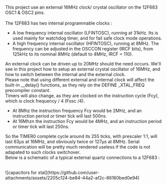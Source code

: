 This project use an external 16MHz clock/ crystal oscillator on the 12F683 OSC1 & OSC2 pins.<br>
<br>
The 12F683 has two internal programmable clocks :
 - A low frequency internal oscillator (LFINTOSC), running at 31kHz. Its is used mainly for watchdog timer, and for fail safe clock mode operations.
 - A high frequency internal oscillator (HFINTOSC), running at 8MHz. The frequency can be adjusted in the OSCCON register (IRCF bits), from 125kHz to its nominal 8MHz (default to 4MHz, IRCF = 110).

An external clock can be driven up to 20MHz should the need occurs. We'll see in this project how to setup an external crystal oscillator of 16MHz, and how to switch between the internal and the external clock.<br>
Please note that using different external and internal clock will affect the built-in __delay() functions, as they rely on the DEFINE _XTAL_FREQ precompiler constant.<br>
Timers will also change, as they are clocked on the instruction cycle (Fcy), which is clock frequency / 4 (Fosc /4).<br>
  - At 8Mhz the instruction frequency Fcy would be 2MHz, and an instruction period or timer tick will last 500ns.
  - At 16Mhzn the  instruction Fcy would be 4MHz, and an instruction period or timer tick will last 250ns.

So the TIMER0 complete cycle around its 255 ticks, with prescaler 1:1, will last 63µs at 16MHz, and obviously twice  or 127µs at 8MHz. Serial communication will be pretty much rendered useless if the code is not adapated to such clocks switchover.<br>
Below is a schematic of a typical external quartz connections to a 12F683 :<br>
<br>
<p>
![capacitors for xtal](https://github.com/user-attachments/assets/2205c124-be84-44a2-af2c-86160bed0e94)
</p>
<br>
